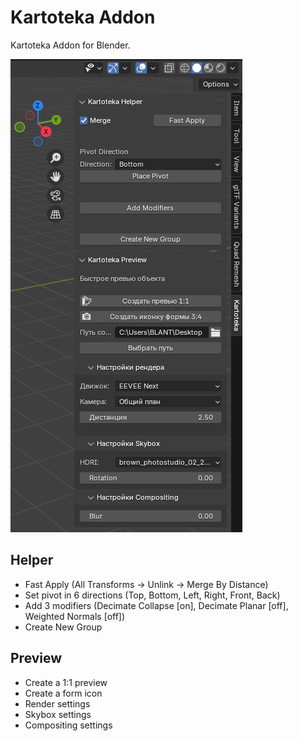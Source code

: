 # Kartoteka Addon
Kartoteka Addon for Blender.

![Kartoteka Addon Thumbnail](images/thumbnail.png)

## Helper
- Fast Apply (All Transforms -> Unlink -> Merge By Distance) 
- Set pivot in 6 directions (Top, Bottom, Left, Right, Front, Back)
- Add 3 modifiers (Decimate Collapse [on], Decimate Planar [off], Weighted Normals [off])
- Create New Group

## Preview
- Create a 1:1 preview
- Create a form icon
- Render settings
- Skybox settings
- Compositing settings
